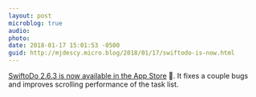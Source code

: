 ```yaml
---
layout: post
microblog: true
audio: 
photo: 
date: 2018-01-17 15:01:53 -0500
guid: http://mjdescy.micro.blog/2018/01/17/swiftodo-is-now.html
---
```

[SwiftoDo 2.6.3 is now available in the App Store](https://itunes.apple.com/us/app/swiftodo-task-list-for-todo.txt/id1073798440?ls=1&mt=8) 📱. It fixes a couple bugs and improves scrolling performance of the task list.
